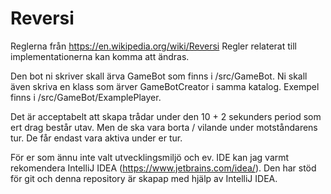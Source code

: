 # Reversi

Reglerna från https://en.wikipedia.org/wiki/Reversi
Regler relaterat till implementationerna kan komma att ändras.

Den bot ni skriver skall ärva GameBot som finns i /src/GameBot. Ni skall även skriva en klass som ärver GameBotCreator i samma katalog. Exempel finns i /src/GameBot/ExamplePlayer.

Det är acceptabelt att skapa trådar under den 10 + 2 sekunders period som ert drag består utav. Men de ska vara borta / vilande under motståndarens tur. De får endast vara aktiva under er tur. 

För er som ännu inte valt utvecklingsmiljö och ev. IDE kan jag varmt rekomendera IntelliJ IDEA (https://www.jetbrains.com/idea/). Den har stöd för git och denna repository är skapap med hjälp av IntelliJ IDEA.

